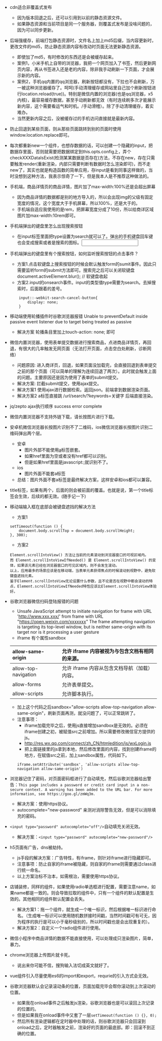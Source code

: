 * cdn适合非覆盖式发布
     - 因为版本回退之后，还可以引用到以前的静态资源文件。
     - 如果静态资源和当前项目是同一个服务器，则覆盖式发布是没啥问题的，因为可以同步更新。

* 后端强缓存，前端打包静态资源时，文件名上加上md5后缀，当内容更新时，更改文件的md5，防止静态资源内容有改动时页面无法更新静态资源。
    - 即使加了md5，有时修改的东西还是会被缓存起来。
    - 案例1，小米手机上自带的浏览器，我把一个网页加入了书签，然后更新网页内容，再从书签进入还是老的内容，除非我手动刷新一下页面，才会展示新的内容。
    - 案例2，手机qq内置的qq浏览器，刷新按钮都没有，下拉也不会刷新，万一被这种浏览器缓存了。呵呵(手动清理缓存或网站里自己加个刷新按钮进行location.reload(true))。特别是微信内置的浏览器(也是qq浏览器，x5内核)，最容易缓存数据，甚至手动刷新都无效（有时连续刷多次才能展示新内容，这个需要看运气和时机。/手动滑稽）。除了手动清理缓存，着实难办。
    - 当然更新内容之后，没被缓存过的手机访问直接就是最新内容。

* 防止回退到某些页面，则从那些页面跳转到别的页面时使用window.location.replace即可。

* 每次都重新new一个组件，也想存数据的话，可以创建一个隐藏的input，把数据存里面，否则就需要把数据绑定到this.opts.config上，弄个checkXXXDataIsExist(检测某某数据是否存在)方法，不存在new，存在只需要触发render(重新渲染，内部只需要判断有数据时怎么渲染即可)，而不走new了，其实也就是构造函数的简单应用，存input是看到同事这样做的，当时没想到这种方法，我表示惊奇了一下，但是我本人是不推荐这种做法的。

* 手机端，商品详情页的商品详情，图片加了max-width:100%还是会超出屏幕
    - 因为商品详情的数据都是别的地方导入的，所以会出现img的父级有固定宽度的情况，这个宽度大于手机屏幕，所以100%，还是大于的。
    - 手机端自适应我使用的是rem，把屏幕宽度分成了10份，所以给商详区域图片加max-width:10rem即可。

* 手机端弹出的键盘里怎么出现搜索按钮
    - 在input标签里面把type设置为search就可以了。弹出的手机键盘回车键也会变成搜索或者是搜索的图标。<input type="search"/>
* 手机端弹出的键盘里有个搜索按钮，如何监听搜索按钮的点击事件？
    - 方案1.点击软键盘上搜索按钮的时候会默认触发form的sumit事件。因此只需要监听form的submit方法即可。搜索完之后可以关闭软键盘document.activeElement.blur(); // 软键盘收起
    - 方案2.input的onsearch事件。input的类型值type需要为search。去掉搜索时，后面跟着的差号。
    ```
        input::-webkit-search-cancel-button{
            display: none;
        }
    ```

* 移动端使用轮播插件时谷歌浏览器报错 Unable to preventDefault inside passive event listener due to target being treated as passive
    - 解决方案 轮播条目里加上touch-action: none; 即可

* 微信内置浏览器，使用表单提交数据进行搜索商品，点进商品详情页，再回退，有很大的几率触发无网页面（无法打开页面，点击空白处刷新，诊断网络）
    - 问题原因: 进入商详页，回退，如果页面没加载完，会直接回退到表单提交之前的那个页面（可以简单的理解为连续回退了两次）。此时就会触发上面的问题。主要原因还是因为使用了表单的submit提交。
    - 解决方案: 拦截submit提交，使用ajax提交。
    - 解决方案1 使用ajax进行数据检索。返回json。前端拿到数据渲染页面。
    - 解决方案2 a标签直接跳 /url/search/?keywords=关键字 后端直接渲染。

* jq/zepto ajax执行顺序 success error complete

* 微信内置浏览器不支持外链下载，请长按图片进行下载。

* 安卓机微信浏览器长按图片识别不了二维码，ios微信浏览器长按图片识别二维码弹出两个层。
    - 安卓
        - 图片外部不能使用<a href="javascript:;">a</a>标签嵌套。
        - 如果href里面为空或者没有href都可以识别。
        - 但是如果href里面是javascript:;就识别不了。
    - ios
        - 图片外面不能套a标签
    - 总结：图片外面不套a标签是最终解决方案，这样安卓和ios都可以兼容。

* title标签，如果有两个，后面的则会被前面的覆盖。也就是说，第一个title标签会生效，后续的都无效。(随手记一下)

* 移动端输入框在底部会被键盘遮挡的解决方法
    - 方案1
    ```
    setTimeout(function () {
        document.body.scrollTop = document.body.scrollHeight;
    }, 300);
    ```
    - 方案2
    ```
    Element.scrollIntoView() 方法让当前的元素滚动到浏览器窗口的可视区域内。
    而 Element.scrollIntoViewIfNeeded() 是 Element.scrollIntoView() 的变体，如果该元素已经在浏览器窗口的可见区域内，则不会发生滚动。
    以上，应用最多的场景应该是在移动端，当表单元素获得焦点的时候滚动到视野中，避免软键盘遮挡元素。
    鉴于Element.scrollIntoView无论设置什么参数，且不论是否在视野中都会滚动的特点，Element.scrollIntoViewIfNeeded特性应该比Element.scrollIntoView体验好。
    ```

* 谷歌浏览器微信扫码登陆报错的问题
    - Unsafe JavaScript attempt to initiate navigation for frame with URL 'http://www.xxx.xxx/' from    frame with URL "https://open.weixin.com/xxxxxxx" The frame attempting navigation is targeting its top-level window, but is neither same-origin with its target nor is it processing a user gesture
    - iframe 有个属性sandbox

    |   allow-same-origin	    |   允许 iframe 内容被视为与包含文档有相同的来源。  |
    |   :----                   |  :----                                    |
    |   allow-top-navigation	|   允许 iframe 内容从包含文档导航（加载）内容。   |
    |   allow-forms	            |   允许表单提交。                             |
    |   allow-scripts	        |   允许脚本执行。                             |

    - 加上这个代码之后sandbox="allow-scripts allow-top-navigation allow-same-origin"，刷新页面再测，就没问题了，可以正常跳转了。
    - 注意事项：
        - iframe加载完毕之后，使用js直接增加sandbox是无效的。必须在iframe创建之初，被赋值src之前增加。所以需要修改微信官方提供的js。
        - http://res.wx.qq.com/connect/zh_CN/htmledition/js/wxLogin.js
        - 把上面链接里的js拿到本地，然后修改里面的内容，找到创建iframe的地方，在赋值src之前，加上sandbox属性，代码如下。
        ```
        iframe.setAttribute('sandbox', 'allow-scripts allow-top-navigation allow-same-origin')
        ```

* 浏览器记住了密码，对页面密码框进行了自动填充，然后谷歌浏览器给出警告：```This page includes a password or credit card input in a non-secure context. A warning has been added to the URL bar. For more information, see https://goo.gl/zmWq3m.```
    - 解决方案：使用https协议。
    - autocomplete="new-password" 亲测对消除警告无效，但是可以消除填充的密码。

* ```<input type="password" autocomplete="off"/>```自动填充关闭无效。
    - 解决方案：```<input type="password" autocomplete="new-password"/>```

* h5页面有广告，dns被劫持。
    - js手段的解决方案：广告特性，有iframe，则针对iframe进行隐藏即可。
    - 注意事项：防止自家的iframe被隐藏，则自家的iframe则需要通过class进行统一命名。
    - 以上方案治标不治本，如需根治，需要使用https协议。

* 店铺装修，同样的组件，如果使用radio单选框进行配置，需要注意name，如果name都是一致的。则会导致拉取的组件中，只有一个组件的默认配置是生效的。其他相同的组件默认配置会丢失。
    - 解决方案1：拖一个组件，就生成一个唯一标识，然后根据唯一标识进行命名。（生成唯一标识可以使用随机数拼接时间戳，当然时间戳可有可无，因为程序的执行是可以小于毫秒级别的，所以时间戳也是会出现重复的）。
    - 解决方案2：自定义一个radio组件进行使用。

* 微信小程序中商品详情的数据不能直接使用，可以处理成只渲染图片，简单，暴力。

* chrome浏览器上传图片就卡死。
    - 说出来你可能不信，搜狗输入法切成英文就好了。

* vue组件引入尽量使用es6的import和export，requrie的引入方式会无效。

* 谷歌浏览器默认会记录滚动条的位置，页面加载完毕会帮你滚动到上次滚动的位置。
    - 如果我在onload事件之后触发js渲染，谷歌浏览器也是可以滚回上次记录的位置的。
    - 但是如果我在onload事件中又套了一层```setTimeout(function () {}, 0);```
    - 然后所有渲染逻辑都在定时器中处理的话，则谷歌浏览器只会回滚到onload之后，定时器触发之前，渲染好的页面的最底部。即：回滚不到正确的位置。
